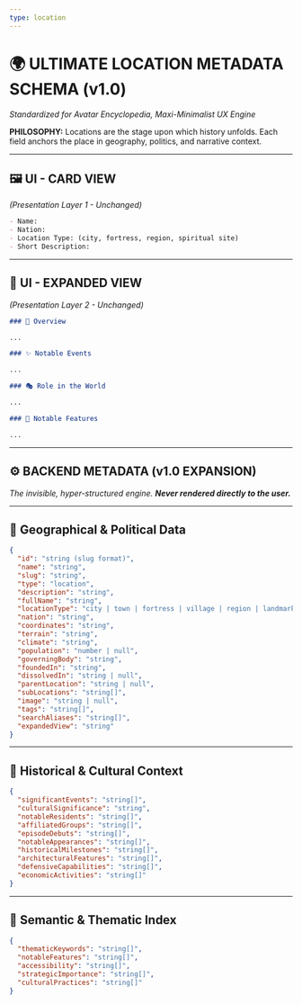 ```yaml
---
type: location
---
```


# 🌍 ULTIMATE LOCATION METADATA SCHEMA (v1.0)

*Standardized for Avatar Encyclopedia, Maxi-Minimalist UX Engine*

**PHILOSOPHY:** Locations are the stage upon which history unfolds. Each field anchors the place in geography, politics, and narrative context.

---

## 🖼️ UI - CARD VIEW

*(Presentation Layer 1 - Unchanged)*

```md
- Name:
- Nation:
- Location Type: (city, fortress, region, spiritual site)
- Short Description:
```

---

## 📖 UI - EXPANDED VIEW

*(Presentation Layer 2 - Unchanged)*

```md
### 📖 Overview

...

### ✨ Notable Events

...

### 🎭 Role in the World

...

### 🌟 Notable Features

...
```

---

## ⚙️ BACKEND METADATA (v1.0 EXPANSION)

*The invisible, hyper-structured engine. **Never rendered directly to the user.***

---

## 🧭 Geographical & Political Data

```json
{
  "id": "string (slug format)",
  "name": "string",
  "slug": "string",
  "type": "location",
  "description": "string",
  "fullName": "string",
  "locationType": "city | town | fortress | village | region | landmark | spiritual_site",
  "nation": "string",
  "coordinates": "string",
  "terrain": "string",
  "climate": "string",
  "population": "number | null",
  "governingBody": "string",
  "foundedIn": "string",
  "dissolvedIn": "string | null",
  "parentLocation": "string | null",
  "subLocations": "string[]",
  "image": "string | null",
  "tags": "string[]",
  "searchAliases": "string[]",
  "expandedView": "string"
}
```

---

## 📜 Historical & Cultural Context

```json
{
  "significantEvents": "string[]",
  "culturalSignificance": "string",
  "notableResidents": "string[]",
  "affiliatedGroups": "string[]",
  "episodeDebuts": "string[]",
  "notableAppearances": "string[]",
  "historicalMilestones": "string[]",
  "architecturalFeatures": "string[]",
  "defensiveCapabilities": "string[]",
  "economicActivities": "string[]"
}
```

---

## 🧱 Semantic & Thematic Index

```json
{
  "thematicKeywords": "string[]",
  "notableFeatures": "string[]",
  "accessibility": "string[]",
  "strategicImportance": "string[]",
  "culturalPractices": "string[]"
}
```

